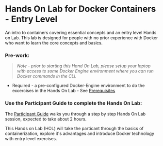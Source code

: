 # Hands On Lab for Docker Containers - Entry Level

An intro to containers covering essential concepts and an entry level Hands on Lab.  This lab is designed for people with no prior experience with Docker who want to learn the core concepts and basics.

### Pre-work:

> *Note - prior to starting this Hand On Lab, please setup your laptop with access to some Docker Engine environment where you can run Docker commands in the CLI.*

* Required - a pre-configured Docker-Engine environment to do the excercises in the Hands On Lab - See [Prerequisites](../master/Prerequisites.md)


### Use the Participant Guide to complete the Hands On Lab:

The [Participant Guide](../master/Participant-Guide.md) walks you through a step by step Hands On Lab session, expected to take about 2 hours.   

This Hands on Lab (HOL) will take the particant through the basics of containerization, explore it's advantages and introduce Docker technology with entry level exercises.
